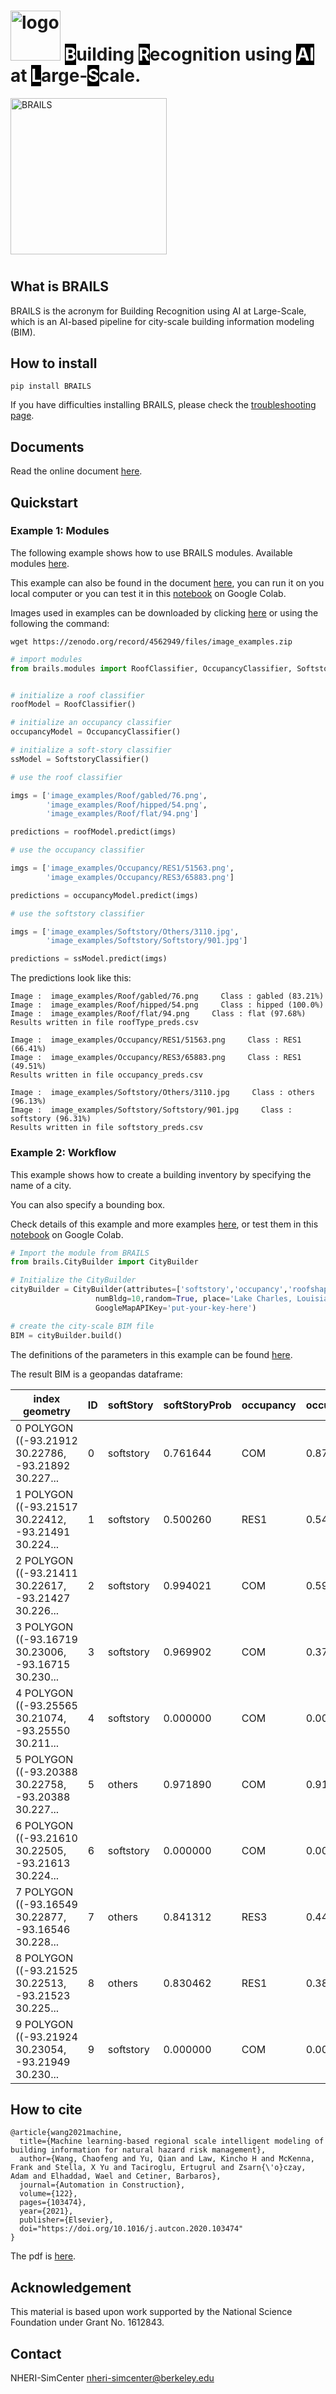 # <img src="https://raw.githubusercontent.com/NHERI-SimCenter/BRAILS/master/docs/images/logo/Logo.png" alt="logo" height="80"/> <span style="color:#FFFFFF;background-color: #000000;">B</span>uilding <span style="color:#FFFFFF;background-color: #000000;">R</span>ecognition using <span style="color:#FFFFFF;background-color: #000000;">AI</span> at <span style="color:#FFFFFF;background-color: #000000;">L</span>arge-<span style="color:#FFFFFF;background-color: #000000;">S</span>cale.

<img src="https://raw.githubusercontent.com/NHERI-SimCenter/BRAILS/master/docs/images/brails-demo.gif" alt="BRAILS" height="250"/>

#

## What is BRAILS

BRAILS is the acronym for Building Recognition using AI at Large-Scale, 
which is an AI-based pipeline for city-scale building information modeling (BIM).

## How to install

```
pip install BRAILS
```

If you have difficulties installing BRAILS, please check the [troubleshooting page](https://nheri-simcenter.github.io/BRAILS-Documentation/common/user_manual/troubleshooting.html).


## Documents

Read the online document <a href="https://nheri-simcenter.github.io/BRAILS-Documentation/index.html">here</a>.


## Quickstart


### Example 1: Modules


The following example shows how to use BRAILS modules. Available modules [here](https://nheri-simcenter.github.io/BRAILS-Documentation/common/user_manual/modules/modules.html).

This example can also be found in the document [here](https://nheri-simcenter.github.io/BRAILS-Documentation/common/user_manual/examples.html), 
you can run it on you local computer or you can test it in this [notebook](https://colab.research.google.com/drive/1zspDwK-rGA1gYcHZDnrQr_3Z27JL-ooS?usp=sharing) on Google Colab.

Images used in examples can be downloaded by clicking [here](https://zenodo.org/record/4562949/files/image_examples.zip) or 
using the following the command:

```
wget https://zenodo.org/record/4562949/files/image_examples.zip
```

```python
# import modules
from brails.modules import RoofClassifier, OccupancyClassifier, SoftstoryClassifier


# initialize a roof classifier
roofModel = RoofClassifier()

# initialize an occupancy classifier
occupancyModel = OccupancyClassifier()

# initialize a soft-story classifier
ssModel = SoftstoryClassifier()

# use the roof classifier 

imgs = ['image_examples/Roof/gabled/76.png',
        'image_examples/Roof/hipped/54.png',
        'image_examples/Roof/flat/94.png']

predictions = roofModel.predict(imgs)

# use the occupancy classifier 

imgs = ['image_examples/Occupancy/RES1/51563.png',
        'image_examples/Occupancy/RES3/65883.png']

predictions = occupancyModel.predict(imgs)

# use the softstory classifier 

imgs = ['image_examples/Softstory/Others/3110.jpg',
        'image_examples/Softstory/Softstory/901.jpg']

predictions = ssModel.predict(imgs)

```

The predictions look like this:
```
Image :  image_examples/Roof/gabled/76.png     Class : gabled (83.21%)
Image :  image_examples/Roof/hipped/54.png     Class : hipped (100.0%)
Image :  image_examples/Roof/flat/94.png     Class : flat (97.68%)
Results written in file roofType_preds.csv

Image :  image_examples/Occupancy/RES1/51563.png     Class : RES1 (66.41%)
Image :  image_examples/Occupancy/RES3/65883.png     Class : RES1 (49.51%)
Results written in file occupancy_preds.csv

Image :  image_examples/Softstory/Others/3110.jpg     Class : others (96.13%)
Image :  image_examples/Softstory/Softstory/901.jpg     Class : softstory (96.31%)
Results written in file softstory_preds.csv
```


### Example 2: Workflow

This example shows how to create a building inventory by specifying the name of a city. 

You can also specify a bounding box. 

Check details of this example and more examples [here](https://nheri-simcenter.github.io/BRAILS-Documentation/common/user_manual/examples.html), or test them in this [notebook](https://colab.research.google.com/drive/1tG6xVRCmDyi6K8TWgoNd_31vV034VcSO?usp=sharing) on Google Colab.


```python
# Import the module from BRAILS
from brails.CityBuilder import CityBuilder

# Initialize the CityBuilder
cityBuilder = CityBuilder(attributes=['softstory','occupancy','roofshape'], 
                   numBldg=10,random=True, place='Lake Charles, Louisiana', 
                   GoogleMapAPIKey='put-your-key-here')

# create the city-scale BIM file
BIM = cityBuilder.build()

```

The definitions of the parameters in this example can be found [here](https://nheri-simcenter.github.io/BRAILS-Documentation/common/user_manual/examples.html). 

The result BIM is a geopandas dataframe:

index geometry	                                        |   ID	|   softStory	|   softStoryProb	|   occupancy	|occupancyProb	|roofShape	|roofShapeProb	
--------------------------------------------------------|-------|---------------|-------------------|---------------|---------------|-----------|------------
0	POLYGON ((-93.21912 30.22786, -93.21892 30.227...	|   0	|   softstory	|   0.761644	    |   COM	    |    0.878260	|    flat	|    0.999769 
1	POLYGON ((-93.21517 30.22412, -93.21491 30.224...	|   1	|   softstory	|   0.500260	    |   RES1	    |    0.549517	|    hipped	|    0.961910 
2	POLYGON ((-93.21411 30.22617, -93.21427 30.226...	|   2	|   softstory	|   0.994021	    |   COM	    |    0.594705	|    hipped	|    0.999313 
3	POLYGON ((-93.16719 30.23006, -93.16715 30.230...	|   3	|   softstory	|   0.969902	    |   COM	    |    0.372285	|    flat	|    0.735594 
4	POLYGON ((-93.25565 30.21074, -93.25550 30.211...	|   4	|   softstory	|   0.000000	    |   COM	    |    0.000000	|    flat	|    0.998508 
5	POLYGON ((-93.20388 30.22758, -93.20388 30.227...	|   5	|   others   	|   0.971890	    |   COM	    |    0.913591	|    flat	|    0.996405 
6	POLYGON ((-93.21610 30.22505, -93.21613 30.224...	|   6	|   softstory	|   0.000000	    |   COM	    |    0.000000	|    flat	|    0.963075 
7	POLYGON ((-93.16549 30.22877, -93.16546 30.228...	|   7	|   others   	|   0.841312	    |   RES3	    |    0.441689	|    hipped	|    0.534562 
8	POLYGON ((-93.21525 30.22513, -93.21523 30.225...	|   8	|   others   	|   0.830462	    |   RES1	    |    0.383844	|    flat	|    0.786514 
9	POLYGON ((-93.21924 30.23054, -93.21949 30.230...	|   9	|   softstory	|   0.000000	    |   COM	    |    0.000000	|    flat	|    0.986143 




## How to cite

```
@article{wang2021machine,
  title={Machine learning-based regional scale intelligent modeling of building information for natural hazard risk management},
  author={Wang, Chaofeng and Yu, Qian and Law, Kincho H and McKenna, Frank and Stella, X Yu and Taciroglu, Ertugrul and Zsarn{\'o}czay, Adam and Elhaddad, Wael and Cetiner, Barbaros},
  journal={Automation in Construction},
  volume={122},
  pages={103474},
  year={2021},
  publisher={Elsevier},
  doi="https://doi.org/10.1016/j.autcon.2020.103474"
}
```
The pdf is <a href="https://www.researchgate.net/publication/346957248_Machine_Learning-based_Regional_Scale_Intelligent_Modeling_of_Building_Information_for_Natural_Hazard_Risk_Management">here</a>.

## Acknowledgement
This material is based upon work supported by the National Science Foundation under Grant No. 1612843.

## Contact
NHERI-SimCenter nheri-simcenter@berkeley.edu


